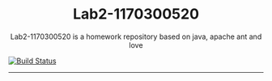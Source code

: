 # <div align="center">Lab2-1170300520</div>

<p align="center">Lab2-1170300520 is a homework repository based on java, apache ant and love </p>

[![Build Status](https://travis-ci.com/ComputerScienceHIT/Lab2-1170300520.svg?token=csB5yUSVq1G47MZjBMsh&branch=master)](https://travis-ci.com/ComputerScienceHIT/Lab2-1170300520)

---

